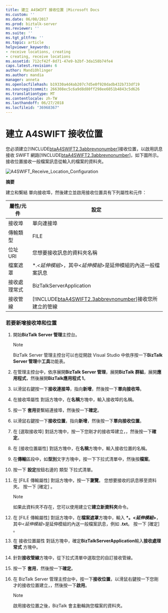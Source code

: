 ```yaml
---
title: 建立 A4SWIFT 接收位置 |Microsoft Docs
ms.custom: ''
ms.date: 06/08/2017
ms.prod: biztalk-server
ms.reviewer: ''
ms.suite: ''
ms.tgt_pltfrm: ''
ms.topic: article
helpviewer_keywords:
- receive locations, creating
- creating, receive locations
ms.assetid: 712cf42f-8d71-47e9-b2bf-3da158b74fe4
caps.latest.revision: 6
author: MandiOhlinger
ms.author: mandia
manager: anneta
ms.openlocfilehash: b19330a4d4ab207c7d5e0f920dadb432b733df19
ms.sourcegitcommit: 266308ec5c6a9d8d80ff298ee6051b4843c5d626
ms.translationtype: MT
ms.contentlocale: zh-TW
ms.lasthandoff: 06/27/2018
ms.locfileid: "36968367"
---
```

# <a name="creating-an-a4swift-receive-location"></a>建立 A4SWIFT 接收位置
您必須建立[!INCLUDE[btaA4SWIFT2.3abbrevnonumber](../../includes/btaa4swift2-3abbrevnonumber-md.md)]接收位置，以啟用訊息接收 SWIFT 網路[!INCLUDE[btaA4SWIFT2.3abbrevnonumber](../../includes/btaa4swift2-3abbrevnonumber-md.md)]，如下圖所示。 接收位置接收一般檔案訊息從輸入的檔案的資料夾。  

 ![](../../adapters-and-accelerators/accelerator-swift/media/a4swift-receive-location-configuration.gif "A4SWIFT_Receive_Location_Configuration")  

 **摘要**  

 建立和繫結 單向接收埠，然後建立並啟用接收位置具有下列屬性和元件：  


| 屬性/元件 |                                                             設定                                                             |
|---------------------|---------------------------------------------------------------------------------------------------------------------------------|
|    接收埠     |                                                          單向連接埠                                                           |
|   傳輸類型    |                                                              FILE                                                               |
|     位址 URI     |                                     您想要接收訊息的資料夾名稱                                     |
|      檔案遮罩      |                  \*.*\<延伸模組\>*，其中\<*延伸模組*\>是延伸模組的內送一般檔案訊息                   |
|   接收處理常式   |                                                    BizTalkServerApplication                                                     |
|  接收管線   | [!INCLUDE[btaA4SWIFT2.3abbrevnonumber](../../includes/btaa4swift2-3abbrevnonumber-md.md)]接收您所建立的管線 |

### <a name="to-add-the-receive-port-and-location"></a>若要新增接收埠和位置  

1.  開始**BizTalk Server 管理**主控台。  

    > [!NOTE]
    >  BizTalk Server 管理主控台可以也從開啟 Visual Studio 中依序按一下**BizTalk Server 管理**中**工具**功能表。  

2.  在管理主控台中，依序展開**BizTalk Server 管理**，展開**BizTalk 群組**，展開**應用程式**，然後展開**BizTalk應用程式 1**。  

3.  以滑鼠右鍵按一下**接收連接埠**，指向**新增**，然後按一下**單向接收埠**。  

4.  在接收埠屬性 對話方塊中，在**名稱**方塊中，輸入接收埠的名稱。  

5.  按一下 **套用**要繫結連接埠，然後按一下**確定**。  

6.  以滑鼠右鍵按一下**接收位置**，指向**新增**，然後按一下**單向接收位置**。  

7.  在 [選取接收埠] 對話方塊中，按一下您剛才的接收埠建立，，然後按一下**確定**。  

8.  在 [接收位置屬性] 對話方塊中，在**名稱**方塊中，輸入接收位置的名稱。  

9. 在**傳輸**區段中，如**型別**文字方塊中，按一下下拉式清單中，然後按**檔案**。  

10. 按一下 **設定**按鈕右邊的 類型 下拉式清單。  

11. 在 [FILE 傳輸屬性] 對話方塊中，按一下**瀏覽**。 您想要接收的訊息移至資料夾。 按一下 [確定] 。  

    > [!NOTE]
    >  如果此資料夾不存在，您可以使用建立它**建立新資料夾**命令。  

12. 在 [FILE 傳輸屬性] 對話方塊中，在**檔案遮罩**方塊中，輸入 **\*。\<*延伸模組*\>**，其中\<*延伸模組*\>是延伸模組的內送一般檔案訊息，例如 **.txt**。 按一下 [確定] 。  

13. 在 接收位置屬性 對話方塊中，確定**BizTalkServerApplication**輸入**接收處理常式** 方塊中。  

14. 針對**接收管線**方塊中，從下拉式清單中選取您的自訂接收管線。  

15. 按一下 **套用**，然後按一下**確定**。  

16. 在 BizTalk Server 管理主控台中，按一下**接收位置**，以滑鼠右鍵按一下您剛才的接收位置建立，，然後按一下**啟用**。  

    > [!NOTE]
    >  啟用接收位置之後，BizTalk 會主動輪詢您檔案的資料夾。